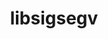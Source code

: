 ---
title: "libsigsegv"
layout: cache
categories: [package, v0.18.0]
meta: {"versions": ["2.13"], "compilers": ["gcc@=7.5.0", "gcc@=8.4.0"], "oss": ["ubuntu18.04"], "platforms": ["linux"], "targets": ["x86_64"], "stacks": ["build_systems", "data-vis-sdk", "e4s", "radiuss", "root", "tutorial"], "num_specs": 2, "num_specs_by_stack": {"root": 2, "e4s": 1, "data-vis-sdk": 1, "tutorial": 2, "radiuss": 1, "build_systems": 1}}
spec_details: [{"hash": "ubezeychw4iojr3tg6wbsnvp6s3s2qwd", "compiler": "gcc@=7.5.0", "versions": ["2.13"], "os": "ubuntu18.04", "platform": "linux", "target": "x86_64", "variants": [], "stacks": ["root", "e4s", "data-vis-sdk", "tutorial", "radiuss", "build_systems"], "size": "-", "tarball": "https://binaries.spack.io/v0.18.0/build_cache/linux-ubuntu18.04-x86_64/gcc-7.5.0/libsigsegv-2.13/linux-ubuntu18.04-x86_64-gcc-7.5.0-libsigsegv-2.13-ubezeychw4iojr3tg6wbsnvp6s3s2qwd.spack"}, {"hash": "uqf72xtzht4bidwulpg5soj7ivr3lar5", "compiler": "gcc@=8.4.0", "versions": ["2.13"], "os": "ubuntu18.04", "platform": "linux", "target": "x86_64", "variants": [], "stacks": ["root", "tutorial"], "size": "-", "tarball": "https://binaries.spack.io/v0.18.0/build_cache/linux-ubuntu18.04-x86_64/gcc-8.4.0/libsigsegv-2.13/linux-ubuntu18.04-x86_64-gcc-8.4.0-libsigsegv-2.13-uqf72xtzht4bidwulpg5soj7ivr3lar5.spack"}]
---